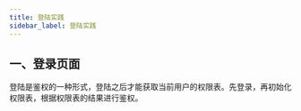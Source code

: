 ```yaml
---
title: 登陆实践
sidebar_label: 登陆实践
---
```


## 一、登录页面
登陆是鉴权的一种形式，登陆之后才能获取当前用户的权限表。先登录，再初始化权限表，根据权限表的结果进行鉴权。

